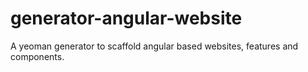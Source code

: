 # generator-angular-website
A yeoman generator to scaffold angular based websites, features and components.
